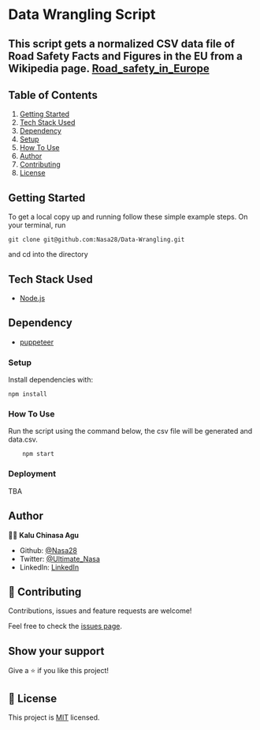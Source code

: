 # Data Wrangling Script

## This script gets a normalized CSV data file of Road Safety Facts and Figures in the EU from a Wikipedia page. [Road_safety_in_Europe](https://en.wikipedia.org/wiki/Road_safety_in_Europe)

## Table of Contents

1. <a href="#getting-started">Getting Started</a>
1. <a href="#tech-stack-used">Tech Stack Used</a>
1. <a href="#dependency">Dependency</a>
1. <a href="#setup">Setup</a>
1. <a href="#how-to-use">How To Use</a>
1. <a href="#author">Author</a>
1. <a href="#contributing">Contributing</a>
1. <a href="#licence">License</a>

## Getting Started

To get a local copy up and running follow these simple example steps.
On your terminal, run

```
git clone git@github.com:Nasa28/Data-Wrangling.git

```
and cd into the directory

## Tech Stack Used

- [Node.js](https://nodejs.org/en/)

## Dependency

- [puppeteer](https://www.npmjs.com/package/puppeteer)

### Setup

Install dependencies with:

```
npm install
```

### How To Use

Run the script using the command below, the csv file will be generated and data.csv.

```
    npm start
```

### Deployment

TBA

## Author

👨‍💻 **Kalu Chinasa Agu**

- Github: [@Nasa28](https://github.com/Nasa28)
- Twitter: [@Ultimate_Nasa](https://twitter.com/Ultimate_Nasa)
- LinkedIn: [LinkedIn](https://www.linkedin.com/in/kalu-chinasa-agu-a15080103/)

## 🤝 Contributing

Contributions, issues and feature requests are welcome!

Feel free to check the [issues page](https://github.com/Nasa28/Data-Wrangling/issues).

## Show your support

Give a ⭐️ if you like this project!

## 📝 License

This project is [MIT](https://github.com/stevenvachon/broken-link-checker/blob/main/license) licensed.
